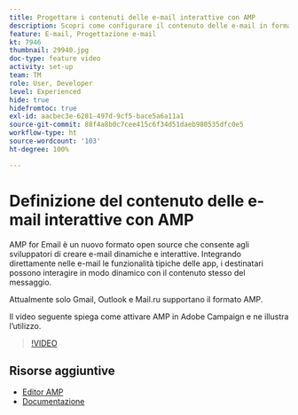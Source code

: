 ```yaml
---
title: Progettare i contenuti delle e-mail interattive con AMP
description: Scopri come configurare il contenuto delle e-mail in formato AMP.
feature: E-mail, Progettazione e-mail
kt: 7946
thumbnail: 29940.jpg
doc-type: feature video
activity: set-up
team: TM
role: User, Developer
level: Experienced
hide: true
hidefromtoc: true
exl-id: aacbec3e-6281-497d-9cf5-bace5a6a11a1
source-git-commit: 88f4a8b0c7cee415c6f34d51daeb980535dfc0e5
workflow-type: ht
source-wordcount: '103'
ht-degree: 100%

---
```


# Definizione del contenuto delle e-mail interattive con AMP

AMP for Email è un nuovo formato open source che consente agli sviluppatori di creare e-mail dinamiche e interattive. Integrando direttamente nelle e-mail le funzionalità tipiche delle app, i destinatari possono interagire in modo dinamico con il contenuto stesso del messaggio.

Attualmente solo Gmail, Outlook e Mail.ru supportano il formato AMP.

Il video seguente spiega come attivare AMP in Adobe Campaign e ne illustra l’utilizzo.

>[!VIDEO](https://video.tv.adobe.com/v/29940?quality=12&learn=on)

## Risorse aggiuntive

* [Editor AMP](https://playground.amp.dev/)
* [Documentazione](https://experienceleague.adobe.com/docs/campaign-classic/using/sending-messages/sending-emails/defining-interactive-content.html?lang=it#about-amp-for-email)
